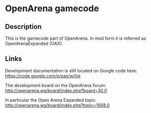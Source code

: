 # OpenArena gamecode #

## Description ##
This is the gamecode part of OpenArena. In mod form it is referred as OpenArenaExpanded (OAX).

## Links ##
Development documentation is still located on Google code here: https://code.google.com/p/oax/w/list

The development board on the OpenArena forum: http://openarena.ws/board/index.php?board=30.0

In particular the Open Arena Expanded topic: http://openarena.ws/board/index.php?topic=1908.0

